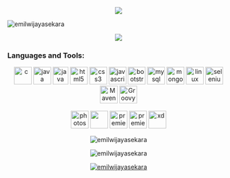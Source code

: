 <p align="center">
<img src="https://readme-typing-svg.demolab.com?font=Fira+Code&weight=900&pause=1000&color=5DF700&random=false&width=435&lines=Hello+%F0%9F%91%8B%2C+I'm+Emil+Wijayasekara"/>
</p>  
 
<p align="left"> <img src="https://komarev.com/ghpvc/?username=emilwijayasekara&label=Profile%20views&color=0e75b6&style=flat" alt="emilwijayasekara" /> </p>  

<p align="center">
<img src="https://upload.wikimedia.org/wikipedia/commons/thumb/a/ac/Farmer_meme_with_apostrophe.jpg/800px-Farmer_meme_with_apostrophe.jpg"/>
</p>  
  
<h3 align="left">Languages and Tools:</h3> 
<p align="center"> 
<img src="https://user-images.githubusercontent.com/25181517/192106070-46255bcf-65e6-4c6b-a296-bf8d0d8fb2a7.png" alt="c" width="40" height="40"/> 
<img src="https://user-images.githubusercontent.com/25181517/117201156-9a724800-adec-11eb-9a9d-3cd0f67da4bc.png" alt="java" width="40" height="40"/>
<img src="https://user-images.githubusercontent.com/25181517/183423507-c056a6f9-1ba8-4312-a350-19bcbc5a8697.png" alt="java" width="35" height="40"/>
<img src="https://user-images.githubusercontent.com/25181517/192158954-f88b5814-d510-4564-b285-dff7d6400dad.png" alt="html5" width="40" height="40"/>
<img src="https://user-images.githubusercontent.com/25181517/183898674-75a4a1b1-f960-4ea9-abcb-637170a00a75.png" alt="css3" width="40" height="40"/>
<img src="https://user-images.githubusercontent.com/25181517/117447155-6a868a00-af3d-11eb-9cfe-245df15c9f3f.png" alt="javascript" width="40" height="40"/> 
<img src="https://user-images.githubusercontent.com/25181517/183898054-b3d693d4-dafb-4808-a509-bab54cf5de34.png" alt="bootstrap" width="40" height="40"/>
<img src="https://user-images.githubusercontent.com/25181517/183896128-ec99105a-ec1a-4d85-b08b-1aa1620b2046.png" alt="mysql" width="40" height="40"/> 
<img src="https://user-images.githubusercontent.com/25181517/182884177-d48a8579-2cd0-447a-b9a6-ffc7cb02560e.png" alt="mongodb" width="40" height="40"/>
<img src="https://1000logos.net/wp-content/uploads/2017/03/LINUX-LOGO.png" alt="linux" width="40" height="40"/>
<img src="https://user-images.githubusercontent.com/25181517/184103699-d1b83c07-2d83-4d99-9a1e-83bd89e08117.png" alt="selenium" width="40" height="40"/> 
<img width="40" src="https://user-images.githubusercontent.com/25181517/117207242-07d5a700-adf4-11eb-975e-be04e62b984b.png" alt="Maven" title="Maven"/>
<img width="40" src="https://user-images.githubusercontent.com/25181517/183892787-bca94a0e-ffcb-4eeb-8137-e0fc4e446c25.png" alt="Groovy" title="Groovy"/>
</p>
<p align="center"> 
<img src="https://upload.wikimedia.org/wikipedia/commons/thumb/a/af/Adobe_Photoshop_CC_icon.svg/1051px-Adobe_Photoshop_CC_icon.svg.png" alt="photoshop" width="40" height="40"/>
<img src="https://upload.wikimedia.org/wikipedia/commons/thumb/f/fb/Adobe_Illustrator_CC_icon.svg/1051px-Adobe_Illustrator_CC_icon.svg.png" width="40" height="40"/>
<img src="https://upload.wikimedia.org/wikipedia/commons/thumb/4/40/Adobe_Premiere_Pro_CC_icon.svg/2101px-Adobe_Premiere_Pro_CC_icon.svg.png" alt="premiere pro" width="40" height="40"/> 
<img src="https://upload.wikimedia.org/wikipedia/commons/thumb/0/0e/Adobe_Audition_CC_icon_%282020%29.svg/1200px-Adobe_Audition_CC_icon_%282020%29.svg.png" alt="premiere pro" width="40" height="40"/> 
<img src="https://upload.wikimedia.org/wikipedia/commons/thumb/c/c2/Adobe_XD_CC_icon.svg/1200px-Adobe_XD_CC_icon.svg.png" alt="xd" width="40" height="40"/> 
</p>  
<p align="center"> 
<img align="center" src="https://github-readme-streak-stats.herokuapp.com/?user=emilwijayasekara&theme=github_dark" alt="emilwijayasekara" /></p>
<p align="center">  
 <img align="center" src="https://github-readme-stats.vercel.app/api/top-langs/?username=emilwijayasekara&layout=compact&theme=github_dark" alt="emilwijayasekara" />
</p>
<p align="center"> 
 <a href="https://github.com/ryo-ma/github-profile-trophy"><img src="https://github-profile-trophy.vercel.app/?username=emilwijayasekara&theme=juicyfresh" alt="emilwijayasekara" /></a> </p>  

